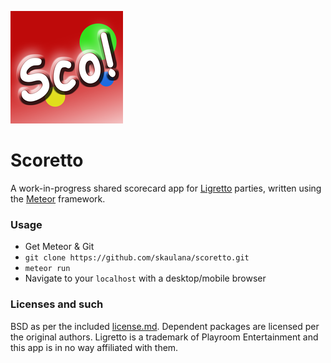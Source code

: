 ![Scoretto](/res/icon180.png?raw=true "Scoretto")

# Scoretto

A work-in-progress shared scorecard app for [Ligretto][1] parties,
written using the [Meteor][2] framework.

### Usage

* Get Meteor & Git
* `git clone https://github.com/skaulana/scoretto.git`
* `meteor run`
* Navigate to your `localhost` with a desktop/mobile browser

### Licenses and such

BSD as per the included [license.md][3]. Dependent packages are licensed
per the original authors. Ligretto is a trademark of Playroom Entertainment
and this app is in no way affiliated with them.

[1]: https://en.wikipedia.org/wiki/Ligretto
[2]: https://www.meteor.com/
[3]: /license.md